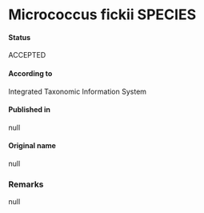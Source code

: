 # Micrococcus fickii SPECIES

#### Status
ACCEPTED

#### According to
Integrated Taxonomic Information System

#### Published in
null

#### Original name
null

### Remarks
null